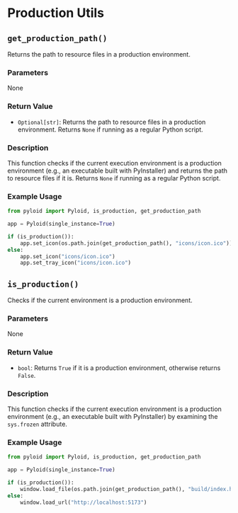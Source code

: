 # Production Utils

## `get_production_path()`

Returns the path to resource files in a production environment.

### Parameters

None

### Return Value

- `Optional[str]`: Returns the path to resource files in a production environment. Returns `None` if running as a regular Python script.

### Description

This function checks if the current execution environment is a production environment (e.g., an executable built with PyInstaller) and returns the path to resource files if it is. Returns `None` if running as a regular Python script.

### Example Usage

```python
from pyloid import Pyloid, is_production, get_production_path

app = Pyloid(single_instance=True)

if (is_production()):
    app.set_icon(os.path.join(get_production_path(), "icons/icon.ico"))
else:
    app.set_icon("icons/icon.ico")
    app.set_tray_icon("icons/icon.ico")
```

## `is_production()`

Checks if the current environment is a production environment.

### Parameters

None

### Return Value

- `bool`: Returns `True` if it is a production environment, otherwise returns `False`.

### Description

This function checks if the current execution environment is a production environment (e.g., an executable built with PyInstaller) by examining the `sys.frozen` attribute.

### Example Usage

```python
from pyloid import Pyloid, is_production, get_production_path

app = Pyloid(single_instance=True)

if (is_production()):
    window.load_file(os.path.join(get_production_path(), "build/index.html"))
else:
    window.load_url("http://localhost:5173")
```